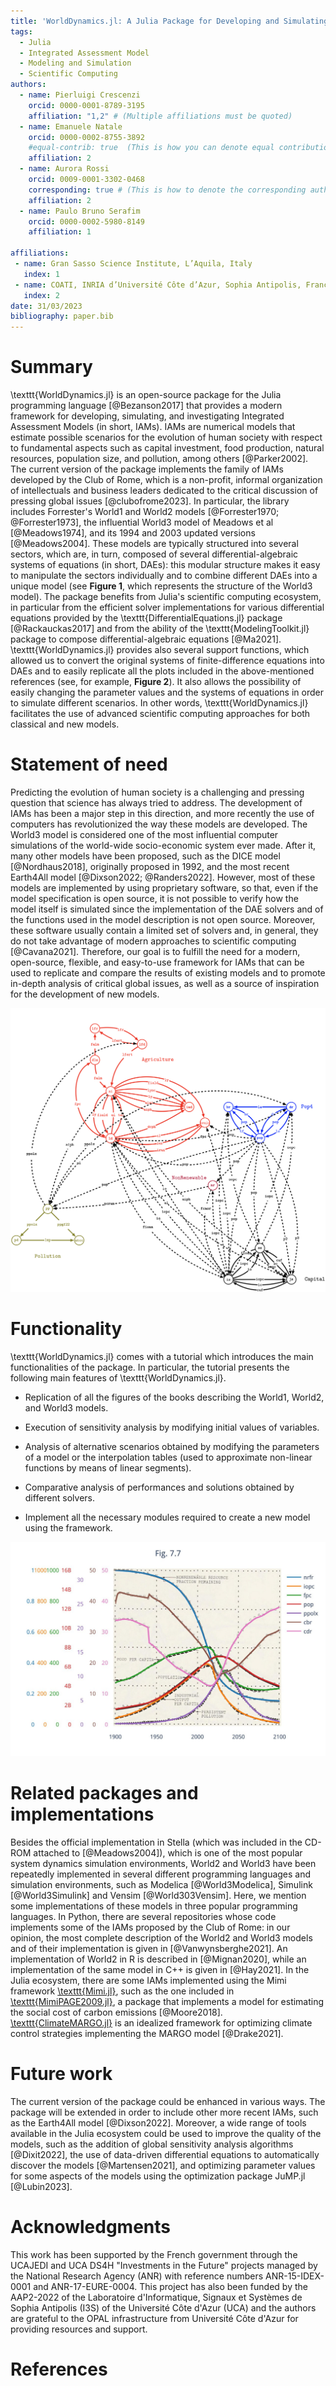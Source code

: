 ```yaml
---
title: 'WorldDynamics.jl: A Julia Package for Developing and Simulating Integrated Assessment Models'
tags:
  - Julia
  - Integrated Assessment Model
  - Modeling and Simulation
  - Scientific Computing
authors:
  - name: Pierluigi Crescenzi
    orcid: 0000-0001-8789-3195
    affiliation: "1,2" # (Multiple affiliations must be quoted)
  - name: Emanuele Natale
    orcid: 0000-0002-8755-3892
    #equal-contrib: true  (This is how you can denote equal contributions between multiple authors)
    affiliation: 2
  - name: Aurora Rossi
    orcid: 0009-0001-3302-0468
    corresponding: true # (This is how to denote the corresponding author)
    affiliation: 2
  - name: Paulo Bruno Serafim
    orcid: 0000-0002-5980-8149
    affiliation: 1

affiliations:
 - name: Gran Sasso Science Institute, L’Aquila, Italy
   index: 1
 - name: COATI, INRIA d’Université Côte d’Azur, Sophia Antipolis, France
   index: 2
date: 31/03/2023
bibliography: paper.bib
---
```


# Summary

\texttt{WorldDynamics.jl} is an open-source package for the Julia programming language [@Bezanson2017] that provides a modern framework for developing, simulating, and investigating Integrated Assessment Models (in short, IAMs). IAMs are numerical models that estimate possible scenarios for the evolution of human society with respect to fundamental aspects such as capital investment, food production, natural resources, population size, and pollution, among others [@Parker2002].  The current version of the package implements the family of IAMs developed by the Club of Rome, which is a non-profit, informal organization of intellectuals and business leaders dedicated to the critical discussion of pressing global issues [@clubofrome2023]. In particular, the library includes Forrester's World1 and World2 models [@Forrester1970; @Forrester1973], the influential World3 model of Meadows et al [@Meadows1974], and its 1994 and 2003 updated versions [@Meadows2004]. These models are typically structured into several sectors, which are, in turn, composed of several differential-algebraic systems of equations (in short, DAEs): this modular structure makes it easy to manipulate the sectors individually and to combine different DAEs into a unique model (see **Figure 1**, which represents the structure of the World3 model). The package benefits from Julia's scientific computing ecosystem, in particular from the efficient solver implementations for various differential equations provided by the \texttt{DifferentialEquations.jl} package [@Rackauckas2017] and from the ability of the \texttt{ModelingToolkit.jl} package to compose differential-algebraic equations [@Ma2021]. \texttt{WorldDynamics.jl} provides also several support functions, which allowed us to convert the original systems of finite-difference equations into DAEs and to easily replicate all the plots included in the above-mentioned references (see, for example, **Figure 2**). It also allows the possibility of easily changing the parameter values and the systems of equations in order to simulate different scenarios. In other words, \texttt{WorldDynamics.jl} facilitates the use of advanced scientific computing approaches for both classical and new models.

# Statement of need
Predicting the evolution of human society is a challenging and pressing question that science has always tried to address. The development of IAMs has been a major step in this direction, and more recently the use of computers has revolutionized the way these models are developed. The World3 model is considered one of the most influential computer simulations of the world-wide socio-economic system ever made. After it, many other models have been proposed, such as the DICE model [@Nordhaus2018], originally proposed in 1992, and the most recent Earth4All model [@Dixson2022; @Randers2022]. However, most of these models are implemented by using proprietary software, so that, even if the model specification is open source, it is not possible to verify how the model itself is simulated since the implementation of the DAE solvers and of the functions used in the model description is not open source.  Moreover, these software usually contain a limited set of solvers and,  in general, they do not take advantage of modern approaches to scientific computing [@Cavana2021]. Therefore, our goal is to fulfill the need for a modern, open-source, flexible, and easy-to-use framework for IAMs that can be used to replicate and compare the results of existing models and to promote in-depth analysis of critical global issues, as well as a source of inspiration for the development of new models.

![The World3 model [@Meadows1974]. The model contains 5 sectors: agriculture (red), population (blue), pollution (green), non-renewable resources (violet), and capital (black). Each circle denotes a DAE and each connection indicates that a variable (labeling the connection) is defined in a DAE (the tail circle) and used in another DAE (the head circle).](images/world3.png)

# Functionality
\texttt{WorldDynamics.jl} comes with a tutorial which introduces the main functionalities of the package. In particular, the tutorial presents the following main features of \texttt{WorldDynamics.jl}.

- Replication of all the figures of the books describing the World1, World2, and World3 models.

- Execution of sensitivity analysis by modifying initial values of variables.

- Analysis of alternative scenarios obtained by modifying the parameters of a model or the interpolation tables (used to approximate non-linear functions by means of linear segments).

- Comparative analysis of performances and solutions obtained by different solvers.

- Implement all the necessary modules required to create a new model using the framework.

![An example of the reproduction of a figure 7-7, World 3 reference run, included in [@Meadows1974]. The colored curves, which are generated by our package, have been superimposed on the original plots of the book (dotted, dashed, and one-character curves).](images/fig_7_7.png)

# Related packages and implementations
Besides the official implementation in Stella (which was included in the CD-ROM attached to [@Meadows2004]), which is one of the most popular system dynamics simulation environments, World2 and World3 have been repeatedly implemented in several different programming languages and simulation environments, such as Modelica [@World3Modelica], Simulink [@World3Simulink] and Vensim [@World303Vensim]. Here, we mention some implementations of these models in three popular programming languages. In Python, there are several repositories whose code implements some of the IAMs proposed by the Club of Rome: in our opinion, the most complete description of the World2 and World3 models and of their implementation is given in [@Vanwynsberghe2021]. An implementation of World2 in R is described in [@Mignan2020], while an implementation of the same model in C++ is given in [@Hay2021]. In the Julia ecosystem, there are some IAMs implemented using the Mimi framework [\texttt{Mimi.jl}](https://www.mimiframework.org), such as the one included in [\texttt{MimiPAGE2009.jl}](https://github.com/anthofflab/MimiPAGE2009.jl), a package that implements a model for estimating the social cost of carbon emissions [@Moore2018]. [\texttt{ClimateMARGO.jl}](https://github.com/ClimateMARGO) is an idealized framework for optimizing climate control strategies implementing the MARGO model [@Drake2021].


# Future work
The current version of the package could be enhanced in various ways. The package will be extended in order to include other more recent IAMs, such as the Earth4All model [@Dixson2022]. Moreover, a wide range of tools available in the Julia ecosystem could be used to improve the quality of the models, such as the addition of global sensitivity analysis algorithms [@Dixit2022], the use of data-driven differential equations to automatically discover the models [@Martensen2021], and optimizing parameter values for some aspects of the models using the optimization package JuMP.jl [@Lubin2023].

# Acknowledgments
This work has been supported by the French government through the UCAJEDI and UCA DS4H "Investments in the Future" projects managed by the National Research Agency (ANR) with reference numbers ANR-15-IDEX-0001 and ANR-17-EURE-0004. 
This project has also been funded by the AAP2-2022 of the Laboratoire d'Informatique, Signaux et Systèmes de Sophia Antipolis (I3S) of the Université Côte d'Azur (UCA) and the authors are grateful to the OPAL infrastructure from Université Côte d'Azur for providing resources and support.

# References
